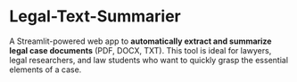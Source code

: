 # Legal-Text-Summarier
A Streamlit-powered web app to **automatically extract and summarize legal case documents** (PDF, DOCX, TXT). This tool is ideal for lawyers, legal researchers, and law students who want to quickly grasp the essential elements of a case.
